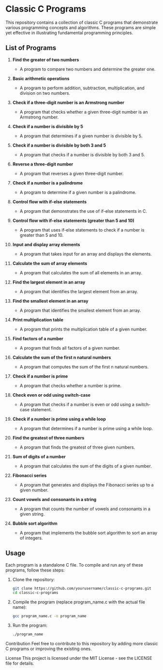 # Classic C Programs

This repository contains a collection of classic C programs that demonstrate various programming concepts and algorithms. These programs are simple yet effective in illustrating fundamental programming principles.

## List of Programs

1. **Find the greater of two numbers**
   - A program to compare two numbers and determine the greater one.
   
2. **Basic arithmetic operations**
   - A program to perform addition, subtraction, multiplication, and division on two numbers.
   
3. **Check if a three-digit number is an Armstrong number**
   - A program that checks whether a given three-digit number is an Armstrong number.
   
4. **Check if a number is divisible by 5**
   - A program that determines if a given number is divisible by 5.
   
5. **Check if a number is divisible by both 3 and 5**
   - A program that checks if a number is divisible by both 3 and 5.
   
6. **Reverse a three-digit number**
   - A program that reverses a given three-digit number.
   
7. **Check if a number is a palindrome**
   - A program to determine if a given number is a palindrome.
   
8. **Control flow with if-else statements**
   - A program that demonstrates the use of if-else statements in C.
   
9. **Control flow with if-else statements (greater than 5 and 10)**
   - A program that uses if-else statements to check if a number is greater than 5 and 10.
   
10. **Input and display array elements**
    - A program that takes input for an array and displays the elements.
    
11. **Calculate the sum of array elements**
    - A program that calculates the sum of all elements in an array.
    
12. **Find the largest element in an array**
    - A program that identifies the largest element from an array.
    
13. **Find the smallest element in an array**
    - A program that identifies the smallest element from an array.
    
14. **Print multiplication table**
    - A program that prints the multiplication table of a given number.
    
15. **Find factors of a number**
    - A program that finds all factors of a given number.
    
16. **Calculate the sum of the first n natural numbers**
    - A program that computes the sum of the first n natural numbers.
    
17. **Check if a number is prime**
    - A program that checks whether a number is prime.
    
18. **Check even or odd using switch-case**
    - A program that checks if a number is even or odd using a switch-case statement.
    
19. **Check if a number is prime using a while loop**
    - A program that determines if a number is prime using a while loop.
    
20. **Find the greatest of three numbers**
    - A program that finds the greatest of three given numbers.

21. **Sum of digits of a number**
    - A program that calculates the sum of the digits of a given number.

22. **Fibonacci series**
    - A program that generates and displays the Fibonacci series up to a given number.

23. **Count vowels and consonants in a string**
    - A program that counts the number of vowels and consonants in a given string.

24. **Bubble sort algorithm**
    - A program that implements the bubble sort algorithm to sort an array of integers.

## Usage

Each program is a standalone C file. To compile and run any of these programs, follow these steps:

1. Clone the repository:
   ```bash
   git clone https://github.com/yourusername/classic-c-programs.git
   cd classic-c-programs

2. Compile the program (replace program_name.c with the actual file name):
   ```bash
   gcc program_name.c -o program_name

3. Run the program:

   ```bash
   ./program_name
   
Contribution
Feel free to contribute to this repository by adding more classic C programs or improving the existing ones.

License
This project is licensed under the MIT License - see the LICENSE file for details.


